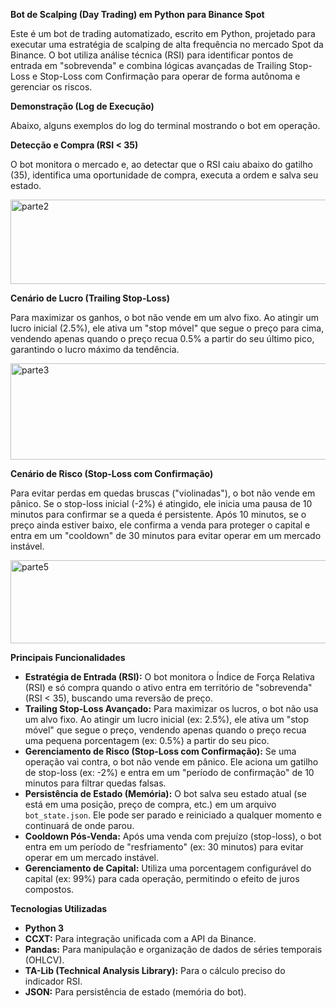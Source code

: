 **Bot de Scalping (Day Trading) em Python para Binance Spot**

Este é um bot de trading automatizado, escrito em Python, projetado para executar uma estratégia de scalping de alta frequência no mercado Spot da Binance.
O bot utiliza análise técnica (RSI) para identificar pontos de entrada em "sobrevenda" e combina lógicas avançadas de Trailing Stop-Loss e Stop-Loss com Confirmação para operar de forma autônoma e gerenciar os riscos.

**Demonstração (Log de Execução)**

Abaixo, alguns exemplos do log do terminal mostrando o bot em operação.

**Detecção e Compra (RSI < 35)**

O bot monitora o mercado e, ao detectar que o RSI caiu abaixo do gatilho (35), identifica uma oportunidade de compra, executa a ordem e salva seu estado.

<img width="555" height="135" alt="parte2" src="https://github.com/user-attachments/assets/b3c4e5e5-c092-4108-b1cc-290e64464ffd" />



**Cenário de Lucro (Trailing Stop-Loss)**

Para maximizar os ganhos, o bot não vende em um alvo fixo. Ao atingir um lucro inicial (2.5%), ele ativa um "stop móvel" que segue o preço para cima, vendendo apenas quando o preço recua 0.5% a partir do seu último pico, garantindo o lucro máximo da tendência.

<img width="677" height="154" alt="parte3" src="https://github.com/user-attachments/assets/67f49a8e-77bd-482f-9a52-4b72fffa799c" />


**Cenário de Risco (Stop-Loss com Confirmação)**

Para evitar perdas em quedas bruscas ("violinadas"), o bot não vende em pânico. Se o stop-loss inicial (-2%) é atingido, ele inicia uma pausa de 10 minutos para confirmar se a queda é persistente.
Após 10 minutos, se o preço ainda estiver baixo, ele confirma a venda para proteger o capital e entra em um "cooldown" de 30 minutos para evitar operar em um mercado instável.

<img width="648" height="133" alt="parte5" src="https://github.com/user-attachments/assets/2569c882-5b32-4333-ab98-728b68c5c6fc" />


**Principais Funcionalidades**

* **Estratégia de Entrada (RSI):** O bot monitora o Índice de Força Relativa (RSI) e só compra quando o ativo entra em território de "sobrevenda" (RSI < 35), buscando uma reversão de preço.
* **Trailing Stop-Loss Avançado:** Para maximizar os lucros, o bot não usa um alvo fixo. Ao atingir um lucro inicial (ex: 2.5%), ele ativa um "stop móvel" que segue o preço, vendendo apenas quando o preço recua uma pequena porcentagem (ex: 0.5%) a partir do seu pico.
* **Gerenciamento de Risco (Stop-Loss com Confirmação):** Se uma operação vai contra, o bot não vende em pânico. Ele aciona um gatilho de stop-loss (ex: -2%) e entra em um "período de confirmação" de 10 minutos para filtrar quedas falsas.
* **Persistência de Estado (Memória):** O bot salva seu estado atual (se está em uma posição, preço de compra, etc.) em um arquivo `bot_state.json`. Ele pode ser parado e reiniciado a qualquer momento e continuará de onde parou.
* **Cooldown Pós-Venda:** Após uma venda com prejuízo (stop-loss), o bot entra em um período de "resfriamento" (ex: 30 minutos) para evitar operar em um mercado instável.
* **Gerenciamento de Capital:** Utiliza uma porcentagem configurável do capital (ex: 99%) para cada operação, permitindo o efeito de juros compostos.

**Tecnologias Utilizadas**

* **Python 3**
* **CCXT:** Para integração unificada com a API da Binance.
* **Pandas:** Para manipulação e organização de dados de séries temporais (OHLCV).
* **TA-Lib (Technical Analysis Library):** Para o cálculo preciso do indicador RSI.
* **JSON:** Para persistência de estado (memória do bot).
